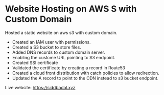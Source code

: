 # Website Hosting on AWS S with Custom Domain

Hosted a static website on aws s3 with custom domain.

-   Created an IAM user with permissions.
-   Created a S3 bucket to store files.
-   Added DNS records to custom domain server.
-   Enabling the custome URL pointing to S3 endpoint.
-   Created SSl certificate
-   Validated the certificate by creating a record in Route53
-   Created a cloud front distribution with catch policies to allow redirection.
-   Updated the A record to point to the CDN instead to s3 bucket endpoint.

Live website:   https://siddbadal.xyz 
